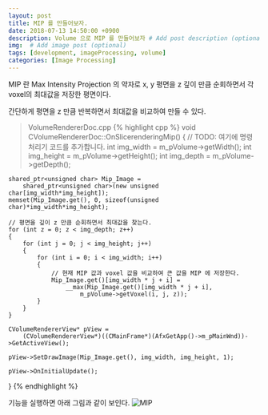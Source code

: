 ```yaml
---
layout: post
title: MIP 를 만들어보자.
date: 2018-07-13 14:50:00 +0900
description: Volume 으로 MIP 를 만들어보자 # Add post description (optional)
img:  # Add image post (optional)
tags: [development, imageProcessing, volume]
categories: [Image Processing]
---
```


MIP 란 Max Intensity Projection 의 약자로 x, y 평면을 z 깊이 만큼 순회하면서 각 voxel의 최대값을 저장한
평면이다.

간단하게 평면을 z 만큼 반복하면서 최대값을 비교하여 만들 수 있다.

> VolumeRendererDoc.cpp
{% highlight cpp %}
void CVolumeRendererDoc::OnSlicerenderingMip()
{
	// TODO: 여기에 명령 처리기 코드를 추가합니다.
	int img_width = m_pVolume->getWidth();
	int img_height = m_pVolume->getHeight();
	int img_depth = m_pVolume->getDepth();

	shared_ptr<unsigned char> Mip_Image =
		shared_ptr<unsigned char>(new unsigned char[img_width*img_height]);
	memset(Mip_Image.get(), 0, sizeof(unsigned char)*img_width*img_height);

    // 평면을 깊이 z 만큼 순회하면서 최대값을 찾는다.
	for (int z = 0; z < img_depth; z++)
	{
		for (int j = 0; j < img_height; j++)
		{
			for (int i = 0; i < img_width; i++)
			{
                // 현재 MIP 값과 voxel 값을 비교하여 큰 값을 MIP 에 저장한다.
				Mip_Image.get()[img_width * j + i] =
					__max(Mip_Image.get()[img_width * j + i],
						m_pVolume->getVoxel(i, j, z));
			}
		}
	}

	CVolumeRendererView* pView =
		(CVolumeRendererView*)((CMainFrame*)(AfxGetApp()->m_pMainWnd))->GetActiveView();

	pView->SetDrawImage(Mip_Image.get(), img_width, img_height, 1);

	pView->OnInitialUpdate();
}
{% endhighlight %}

기능을 실행하면 아래 그림과 같이 보인다.
![MIP]({{"/assets/img/Volume/MIP.png"}})
